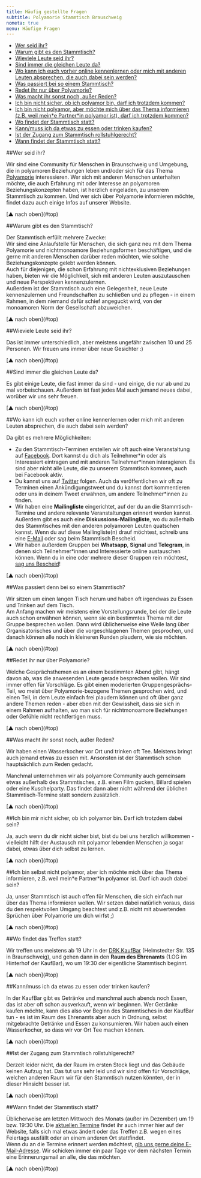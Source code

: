 ```yaml
---
title: Häufig gestellte Fragen
subtitle: Polyamorie Stammtisch Brauschweig
nometa: true
menu: Häufige Fragen
---
```

<a name="top"></a>

- [Wer seid ihr?](#werseidihr)
- [Warum gibt es den Stammtisch?](#warum)
- [Wieviele Leute seid ihr?](#wieviele)
- [Sind immer die gleichen Leute da?](#diegleichenleute)
- [Wo kann ich euch vorher online kennenlernen oder mich mit anderen Leuten absprechen, die auch dabei sein werden?](#socialmedia)
- [Was passiert bei so einem Stammtisch?](#waspassiert)
- [Redet ihr nur über Polyamorie?](#thema)
- [Was macht ihr sonst noch, außer Reden?](#wassonst)
- [Ich bin nicht sicher, ob ich polyamor bin, darf ich trotzdem kommen?](#nichtsicher)
- [Ich bin nicht polyamor, aber möchte mich über das Thema informieren (z.B. weil mein\*e Partner\*in polyamor ist), darf ich trotzdem kommen?](#nichtpoly)
- [Wo findet der Stammtisch statt?](#wo)
- [Kann/muss ich da etwas zu essen oder trinken kaufen?](#essen)
- [Ist der Zugang zum Stammtisch rollstuhlgerecht?](#rollstuhl)
- [Wann findet der Stammtisch statt?](#wann)

##<a name="werseidihr"></a>Wer seid ihr?

Wir sind eine Community für Menschen in Braunschweig und Umgebung, die in polyamoren Beziehungen leben und/oder sich für das Thema [Polyamorie](/polyamorie/) interessieren. Wer sich mit anderen Menschen unterhalten möchte, die auch Erfahrung mit oder Interesse an polyamoren Beziehungskonzepten haben, ist herzlich eingeladen, zu unserem Stammtisch zu kommen. Und wer sich über Polyamorie informieren möchte, findet dazu auch einige Infos auf unserer Website.

<p class="up" markdown ="1">[▲ nach oben](#top)</p>

##<a name="warum"></a>Warum gibt es den Stammtisch?

Der Stammtisch erfüllt mehrere Zwecke:  
Wir sind eine Anlaufstelle für Menschen, die sich ganz neu mit dem Thema Polyamorie und nichtmonoamore Beziehungsformen beschäftigen, und die gerne mit anderen Menschen darüber reden möchten, wie solche Beziehungskonzepte gelebt werden können.  
Auch für diejenigen, die schon Erfahrung mit nichtexklusiven Beziehungen haben, bieten wir die Möglichkeit, sich mit anderen Leuten auszutauschen und neue Perspektiven kennenzulernen.  
Außerdem ist der Stammtisch auch eine Gelegenheit, neue Leute kennenzulernen und Freundschaften zu schließen und zu pflegen - in einem Rahmen, in dem niemand dafür schief angeguckt wird, von der monoamoren Norm der Gesellschaft abzuweichen.

<p class="up" markdown ="1">[▲ nach oben](#top)</p>

##<a name="wieviele"></a>Wieviele Leute seid ihr?

Das ist immer unterschiedlich, aber meistens ungefähr zwischen 10 und 25 Personen. Wir freuen uns immer über neue Gesichter :)

<p class="up" markdown ="1">[▲ nach oben](#top)</p>

##<a name="diegleichenleute"></a>Sind immer die gleichen Leute da?

Es gibt einige Leute, die fast immer da sind - und einige, die nur ab und zu mal vorbeischauen. Außerdem ist fast jedes Mal auch jemand neues dabei, worüber wir uns sehr freuen.

<p class="up" markdown ="1">[▲ nach oben](#top)</p>

##<a name="socialmedia"></a>Wo kann ich euch vorher online kennenlernen oder mich mit anderen Leuten absprechen, die auch dabei sein werden?

Da gibt es mehrere Möglichkeiten: 

- Zu den Stammtisch-Terminen erstellen wir oft auch eine Veranstaltung auf [Facebook](https://www.facebook.com/polyGruppeBS/). Dort kannst du dich als Teilnehmer\*in oder als Interessiert eintragen und mit anderen Teilnehmer\*innen interagieren. Es sind aber nicht alle Leute, die zu unserem Stammtisch kommen, auch bei Facebook aktiv.
- Du kannst uns auf [Twitter](https://twitter.com/poly_bs) folgen. Auch da veröffentlichen wir oft zu Terminen einen Ankündigungstweet und du kannst dort kommentieren oder uns in deinem Tweet erwähnen, um andere Teilnehmer\*innen zu finden.
- Wir haben eine **Mailingliste** eingerichtet, auf der du an die Stammtisch-Termine und andere relevante Veranstaltungen erinnert werden kannst. Außerdem gibt es auch eine **Diskussions-Mailingliste**, wo du außerhalb des Stammtisches mit den anderen polyamoren Leuten quatschen kannst. Wenn du auf diese Mailingliste(n) drauf möchtest, schreib uns eine [E-Mail](/kontakt/) oder sag beim Stammtisch Bescheid.
- Wir haben außerdem Gruppen bei **Whatsapp**, **Signal** und **Telegram**, in denen sich Teilnehmer\*innen und Interessierte online austauschen können. Wenn du in eine oder mehrere dieser Gruppen rein möchtest, [sag uns Bescheid](/kontakt/)!

<p class="up" markdown ="1">[▲ nach oben](#top)</p>

##<a name="waspassiert"></a>Was passiert denn bei so einem Stammtisch?

Wir sitzen um einen langen Tisch herum und haben oft irgendwas zu Essen und Trinken auf dem Tisch.  
Am Anfang machen wir meistens eine Vorstellungsrunde, bei der die Leute auch schon erwähnen können, wenn sie ein bestimmtes Thema mit der Gruppe besprechen wollen. Dann wird üblicherweise eine Weile lang über Organisatorisches und über die vorgeschlagenen Themen gesprochen, und danach können alle noch in kleineren Runden plaudern, wie sie möchten.

<p class="up" markdown ="1">[▲ nach oben](#top)</p>

##<a name="thema"></a>Redet ihr nur über Polyamorie?

Welche Gesprächsthemen es an einem bestimmten Abend gibt, hängt davon ab, was die anwesenden Leute gerade besprechen wollen. Wir sind immer offen für Vorschläge. Es gibt einen moderierten Gruppengesprächs-Teil, wo meist über Polyamorie-bezogene Themen gesprochen wird, und einen Teil, in dem Leute einfach frei plaudern können und oft über ganz andere Themen reden - aber eben mit der Gewissheit, dass sie sich in einem Rahmen aufhalten, wo man sich für nichtmonoamore Beziehungen oder Gefühle nicht rechtfertigen muss.

<p class="up" markdown ="1">[▲ nach oben](#top)</p>

##<a name="wassonst"></a>Was macht ihr sonst noch, außer Reden?

Wir haben einen Wasserkocher vor Ort und trinken oft Tee. Meistens bringt auch jemand etwas zu essen mit. Ansonsten ist der Stammtisch schon hauptsächlich zum Reden gedacht. 

Manchmal unternehmen wir als polyamore Community auch gemeinsam etwas außerhalb des Stammtisches, z.B. einen Film gucken, Billard spielen oder eine Kuschelparty. Das findet dann aber nicht während der üblichen Stammtisch-Termine statt sondern zusätzlich.

<p class="up" markdown ="1">[▲ nach oben](#top)</p>

##<a name="nichtsicher"></a>Ich bin mir nicht sicher, ob ich polyamor bin. Darf ich trotzdem dabei sein?

Ja, auch wenn du dir nicht sicher bist, bist du bei uns herzlich willkommen - vielleicht hilft der Austausch mit polyamor lebenden Menschen ja sogar dabei, etwas über dich selbst zu lernen.

<p class="up" markdown ="1">[▲ nach oben](#top)</p>

##<a name="nichtpoly"></a>Ich bin selbst nicht polyamor, aber ich möchte mich über das Thema informieren, z.B. weil mein\*e Partner\*in polyamor ist. Darf ich auch dabei sein?

Ja, unser Stammtisch ist auch offen für Menschen, die sich einfach nur über das Thema informieren wollen. Wir setzen dabei natürlich voraus, dass du den respektvollen Umgang beachtest und z.B. nicht mit abwertenden Sprüchen über Polyamorie um dich wirfst ;)

<p class="up" markdown ="1">[▲ nach oben](#top)</p>

##<a name="wo"></a>Wo findet das Treffen statt?

Wir treffen uns meistens ab 19 Uhr in der [DRK KaufBar](https://www.drk-kv-bs-sz.de/angebote/kaufbar/kultur.html) (Helmstedter Str. 135 in Braunschweig), und gehen dann in den **Raum des Ehrenamts** (1.OG im Hinterhof der KaufBar), wo um 19:30 der eigentliche Stammtisch beginnt.

<p class="up" markdown ="1">[▲ nach oben](#top)</p>

##<a name="essen"></a>Kann/muss ich da etwas zu essen oder trinken kaufen?

In der KaufBar gibt es Getränke und manchmal auch abends noch Essen, das ist aber oft schon ausverkauft, wenn wir beginnen. Wer Getränke kaufen möchte, kann dies also vor Beginn des Stammtisches in der KaufBar tun - es ist im Raum des Ehrenamts aber auch in Ordnung, selbst mitgebrachte Getränke und Essen zu konsumieren. Wir haben auch einen Wasserkocher, so dass wir vor Ort Tee machen können.

<p class="up" markdown ="1">[▲ nach oben](#top)</p>

##<a name="rollstuhl"></a>Ist der Zugang zum Stammtisch rollstuhlgerecht?

Derzeit leider nicht, da der Raum im ersten Stock liegt und das Gebäude keinen Aufzug hat. Das tut uns sehr leid und wir sind offen für Vorschläge, welchen anderen Raum wir für den Stammtisch nutzen könnten, der in dieser Hinsicht besser ist.

<p class="up" markdown ="1">[▲ nach oben](#top)</p>

##<a name="wann"></a>Wann findet der Stammtisch statt?

Üblicherweise am letzten Mittwoch des Monats (außer im Dezember) um 19 bzw. 19:30 Uhr. Die [aktuellen Termine](/termine/) findet ihr auch immer hier auf der Website, falls sich mal etwas ändert oder das Treffen z.B. wegen eines Feiertags ausfällt oder an einem anderen Ort stattfindet.  
Wenn du an die Termine erinnert werden möchtest, [gib uns gerne deine E-Mail-Adresse](/kontakt/). Wir schicken immer ein paar Tage vor dem nächsten Termin eine Erinnerungsmail an alle, die das möchten.

<p class="up" markdown ="1">[▲ nach oben](#top)</p>
